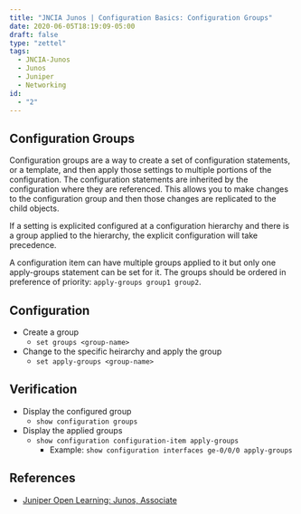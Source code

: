 ```yaml
---
title: "JNCIA Junos | Configuration Basics: Configuration Groups"
date: 2020-06-05T18:19:09-05:00
draft: false
type: "zettel"
tags:
  - JNCIA-Junos
  - Junos
  - Juniper
  - Networking
id:
  - "2"
---
```

## Configuration Groups
Configuration groups are a way to create a set of configuration statements, or a template, and then apply those settings to multiple portions of the configuration. The configuration statements are inherited by the configuration where they are referenced. This allows you to make changes to the configuration group and then those changes are replicated to the child objects.

If a setting is explicited configured at a configuration hierarchy and there is a group applied to the hierarchy, the explicit configuration will take precedence.

A configuration item can have multiple groups applied to it but only one apply-groups statement can be set for it. The groups should be ordered in preference of priority: `apply-groups group1 group2`.

## Configuration
  * Create a group
    * `set groups <group-name>`
  * Change to the specific heirarchy and apply the group
    * `set apply-groups <group-name>`

## Verification
  * Display the configured group
    * `show configuration groups`
  * Display the applied groups
    * `show configuration configuration-item apply-groups`
      * Example: `show configuration interfaces ge-0/0/0 apply-groups`

## References
  * [Juniper Open Learning: Junos, Associate](https://cloud.contentraven.com/junosgenius/learningpath-detail/1004/3/0/1)
